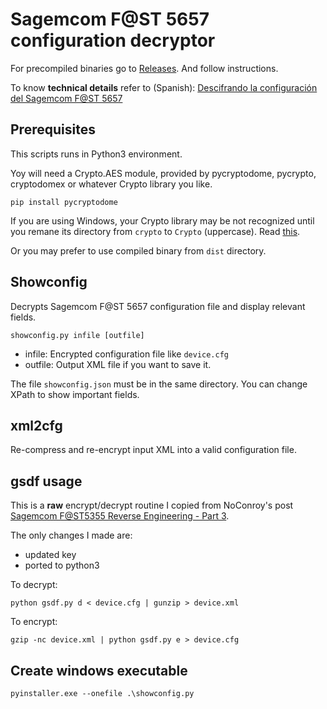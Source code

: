 # Sagemcom F@ST 5657 configuration decryptor

For precompiled binaries go to [Releases](https://github.com/electronicayciencia/tr-069-proxy/releases/tag/v1.0). And follow instructions.

To know **technical details** refer to (Spanish): [Descifrando la configuración del Sagemcom F@ST 5657](https://www.electronicayciencia.com/2021/02/descifrar-configuracion-sagemcom-fast5657.html)

## Prerequisites

This scripts runs in Python3 environment.

Yoy will need a Crypto.AES module, provided by pycryptodome, pycrypto, cryptodomex  or whatever Crypto library you like.

    pip install pycryptodome

If you are using Windows, your Crypto library may be not recognized until you remane its directory from `crypto` to `Crypto` (uppercase). Read [this](https://github.com/pycrypto/pycrypto/issues/156).

Or you may prefer to use compiled binary from `dist` directory.

## Showconfig

Decrypts Sagemcom F@ST 5657 configuration file and display relevant fields.

    showconfig.py infile [outfile]

- infile: Encrypted configuration file like `device.cfg`
- outfile: Output XML file if you want to save it.

The file `showconfig.json` must be in the same directory. You can change XPath to show important fields.

## xml2cfg

Re-compress and re-encrypt input XML into a valid configuration file.

## gsdf usage

This is a **raw** encrypt/decrypt routine I copied from NoConroy's post
[Sagemcom F@ST5355 Reverse Engineering - Part 3](https://web.archive.org/web/20180129221204/https://noconroy.net/sagemcom-fast5355-re-p3.html).

The only changes I made are:

- updated key
- ported to python3

To decrypt:

    python gsdf.py d < device.cfg | gunzip > device.xml

To encrypt:

    gzip -nc device.xml | python gsdf.py e > device.cfg

## Create windows executable

    pyinstaller.exe --onefile .\showconfig.py
